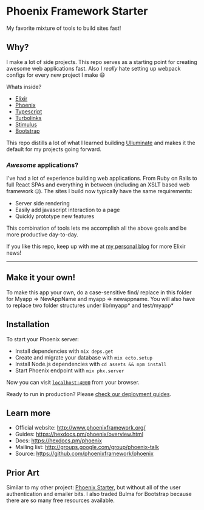 Phoenix Framework Starter
=========================

My favorite mixture of tools to build sites fast! 

## Why?

I make a lot of side projects. This repo serves as a starting point for creating awesome web applications fast. Also I *really* hate setting up webpack configs for every new project I make 😄

Whats inside?

  * [Elixir](https://elixir-lang.org/)
  * [Phoenix](https://www.phoenixframework.org/)
  * [Typescript](https://www.typescriptlang.org/)
  * [Turbolinks](https://github.com/turbolinks/turbolinks)
  * [Stimulus](https://stimulusjs.org/)
  * [Bootstrap](https://getbootstrap.com/)

This repo distills a lot of what I learned building [Ulluminate](https://ulluminate.com/) and makes it the default for my projects going forward.

### *Awesome* applications?

I've had a lot of experience building web applications. From Ruby on Rails to full React SPAs and everything in between (including an XSLT based web framework 🤐). The sites I build now typically have the same requirements:

- Server side rendering
- Easily add javascript interaction to a page
- Quickly prototype new features

This combination of tools lets me accomplish all the above goals and be more productive day-to-day.

If you like this repo, keep up with me at [my personal blog](https://aaronwestbrook.com) for more Elixir news!

---

## Make it your own!

To make this app your own, do a case-sensitive find/ replace in this folder for Myapp => NewAppName and myapp => newappname. You will also have to replace two folder structures under lib/myapp* and test/myapp*

## Installation

To start your Phoenix server:

  * Install dependencies with `mix deps.get`
  * Create and migrate your database with `mix ecto.setup`
  * Install Node.js dependencies with `cd assets && npm install`
  * Start Phoenix endpoint with `mix phx.server`

Now you can visit [`localhost:4000`](http://localhost:4000) from your browser.

Ready to run in production? Please [check our deployment guides](https://hexdocs.pm/phoenix/deployment.html).

## Learn more

  * Official website: http://www.phoenixframework.org/
  * Guides: https://hexdocs.pm/phoenix/overview.html
  * Docs: https://hexdocs.pm/phoenix
  * Mailing list: http://groups.google.com/group/phoenix-talk
  * Source: https://github.com/phoenixframework/phoenix

## Prior Art

Similar to my other project: [Phoenix Starter](https://github.com/awestbro/phoenix-starter), but without all of the user authentication and emailer bits. I also traded Bulma for Bootstrap because there are so many free resources available.